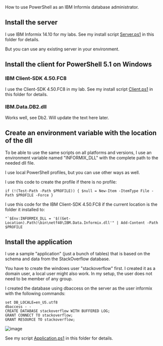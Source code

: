 How to use PowerShell as an IBM Informix database administrator.

## Install the server

I use IBM Informix 14.10 for my labs. See my install script [Server.ps1](Server.ps1) in this folder for details.

But you can use any existing server in your environment.


## Install the client for PowerShell 5.1 on Windows

### IBM Client-SDK 4.50.FC8

I use the Client-SDK 4.50.FC8 in my lab. See my install script [Client.ps1](Client.ps1) in this folder for details.


### IBM.Data.DB2.dll

Works well, see Db2. Will update the text here later.


## Create an environment variable with the location of the dll

To be able to use the same scripts on all platforms and versions, I use an environment variable named "INFORMIX_DLL" with the complete path to the needed dll file.

I use local PowerShell profiles, but you can use other ways as well.

I use this code to create the profile if there is no profile:
```
if (!(Test-Path -Path $PROFILE)) { $null = New-Item -ItemType File -Path $PROFILE -Force }
```

I use this code for the IBM Client-SDK 4.50.FC8 if the current location is the folder it installed to:
```
"`$Env:INFORMIX_DLL = '$((Get-Location).Path)\bin\netf40\IBM.Data.Informix.dll'" | Add-Content -Path $PROFILE
```


## Install the application

I use a sample "application" (just a bunch of tables) that is based on the schema and data from the StackOverflow database.

You have to create the windows user "stackoverflow" first. I created it as a domain user, a local user might also work. In my setup, the user does not need to be member of any group.

I created the database using dbaccess on the server as the user informix with the following commands:
```
set DB_LOCALE=en_US.utf8
dbaccess - -
CREATE DATABASE stackoverflow WITH BUFFERED LOG;
GRANT CONNECT TO stackoverflow;
GRANT RESOURCE TO stackoverflow;
```
![image](https://user-images.githubusercontent.com/66946165/191233196-3f86d778-801d-43f2-920f-c3ac67da21f1.png)


See my script [Application.ps1](Application.ps1) in this folder for details.
